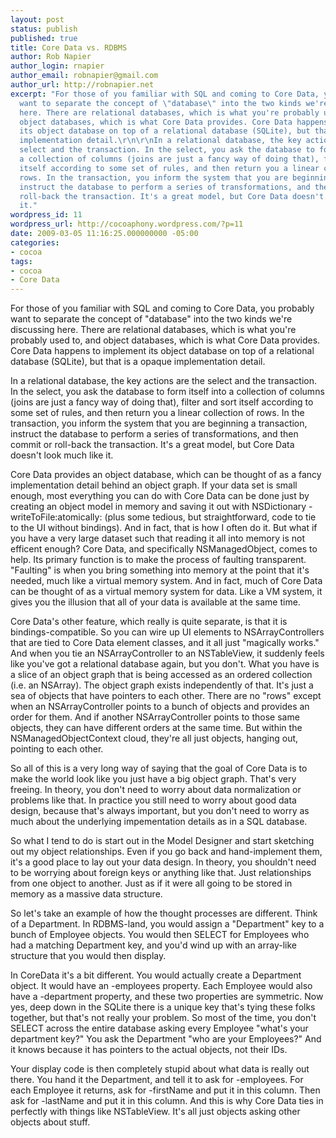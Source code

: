 ```yaml
---
layout: post
status: publish
published: true
title: Core Data vs. RDBMS
author: Rob Napier
author_login: rnapier
author_email: robnapier@gmail.com
author_url: http://robnapier.net
excerpt: "For those of you familiar with SQL and coming to Core Data, you probably
  want to separate the concept of \"database\" into the two kinds we're discussing
  here. There are relational databases, which is what you're probably used to, and
  object databases, which is what Core Data provides. Core Data happens to implement
  its object database on top of a relational database (SQLite), but that is a opaque
  implementation detail.\r\n\r\nIn a relational database, the key actions are the
  select and the transaction. In the select, you ask the database to form itself into
  a collection of columns (joins are just a fancy way of doing that), filter and sort
  itself according to some set of rules, and then return you a linear collection of
  rows. In the transaction, you inform the system that you are beginning a transaction,
  instruct the database to perform a series of transformations, and then commit or
  roll-back the transaction. It's a great model, but Core Data doesn't look much like
  it."
wordpress_id: 11
wordpress_url: http://cocoaphony.wordpress.com/?p=11
date: 2009-03-05 11:16:25.000000000 -05:00
categories:
- cocoa
tags:
- cocoa
- Core Data
---
```

For those of you familiar with SQL and coming to Core Data, you probably want to separate the concept of "database" into the two kinds we're discussing here. There are relational databases, which is what you're probably used to, and object databases, which is what Core Data provides. Core Data happens to implement its object database on top of a relational database (SQLite), but that is a opaque implementation detail.

In a relational database, the key actions are the select and the transaction. In the select, you ask the database to form itself into a collection of columns (joins are just a fancy way of doing that), filter and sort itself according to some set of rules, and then return you a linear collection of rows. In the transaction, you inform the system that you are beginning a transaction, instruct the database to perform a series of transformations, and then commit or roll-back the transaction. It's a great model, but Core Data doesn't look much like it.<!-- more -->

Core Data provides an object database, which can be thought of as a fancy implementation detail behind an object graph. If your data set is small enough, most everything you can do with Core Data can be done just by creating an object model in memory and saving it out with NSDictionary -writeToFile:atomically: (plus some tedious, but straightforward, code to tie to the UI without bindings). And in fact, that is how I often do it. But what if you have a very large dataset such that reading it all into memory is not efficent enough? Core Data, and specifically NSManagedObject, comes to help. Its primary function is to make the process of faulting transparent. "Faulting" is when you bring something into memory at the point that it's needed, much like a virtual memory system. And in fact, much of Core Data can be thought of as a virtual memory system for data. Like a VM system, it gives you the illusion that all of your data is available at the same time.

Core Data's other feature, which really is quite separate, is that it is bindings-compatible. So you can wire up UI elements to NSArrayControllers that are tied to Core Data element classes, and it all just "magically works." And when you tie an NSArrayController to an NSTableView, it suddenly feels like you've got a relational database again, but you don't. What you have is a slice of an object graph that is being accessed as an ordered collection (i.e. an NSArray). The object graph exists independently of that. It's just a sea of objects that have pointers to each other. There are no "rows" except when an NSArrayController points to a bunch of objects and provides an order for them. And if another NSArrayController points to those same objects, they can have different orders at the same time. But within the NSManagedObjectContext cloud, they're all just objects, hanging out, pointing to each other.

So all of this is a very long way of saying that the goal of Core Data is to make the world look like you just have a big object graph. That's very freeing. In theory, you don't need to worry about data normalization or problems like that. In practice you still need to worry about good data design, because that's always important, but you don't need to worry as much about the underlying impementation details as in a SQL database.

So what I tend to do is start out in the Model Designer and start sketching out my object relationships. Even if you go back and hand-implement them, it's a good place to lay out your data design. In theory, you shouldn't need to be worrying about foreign keys or anything like that. Just relationships from one object to another. Just as if it were all going to be stored in memory as a massive data structure.

So let's take an example of how the thought processes are different. Think of a Department. In RDBMS-land, you would assign a "Department" key to a bunch of Employee objects. You would then SELECT for Employees who had a matching Department key, and you'd wind up with an array-like structure that you would then display.

In CoreData it's a bit different. You would actually create a Department object. It would have an -employees property. Each Employee would also have a -department property, and these two properties are symmetric. Now yes, deep down in the SQLite there is a unique key that's tying these folks together, but that's not really your problem. So most of the time, you don't SELECT across the entire database asking every Employee "what's your department key?" You ask the Department "who are your Employees?" And it knows because it has pointers to the actual objects, not their IDs.

Your display code is then completely stupid about what data is really out there. You hand it the Department, and tell it to ask for -employees. For each Employee it returns, ask for -firstName and put it in this column. Then ask for -lastName and put it in this column. And this is why Core Data ties in perfectly with things like NSTableView. It's all just objects asking other objects about stuff.
